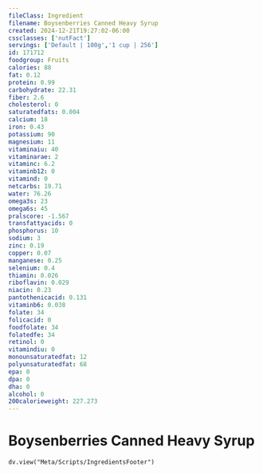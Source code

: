 ```yaml
---
fileClass: Ingredient
filename: Boysenberries Canned Heavy Syrup
created: 2024-12-21T19:27:02-06:00
cssclasses: ['nutFact']
servings: ['Default | 100g','1 cup | 256']
id: 171712
foodgroup: Fruits
calories: 88
fat: 0.12
protein: 0.99
carbohydrate: 22.31
fiber: 2.6
cholesterol: 0
saturatedfats: 0.004
calcium: 18
iron: 0.43
potassium: 90
magnesium: 11
vitaminaiu: 40
vitaminarae: 2
vitaminc: 6.2
vitaminb12: 0
vitamind: 0
netcarbs: 19.71
water: 76.26
omega3s: 23
omega6s: 45
pralscore: -1.567
transfattyacids: 0
phosphorus: 10
sodium: 3
zinc: 0.19
copper: 0.07
manganese: 0.25
selenium: 0.4
thiamin: 0.026
riboflavin: 0.029
niacin: 0.23
pantothenicacid: 0.131
vitaminb6: 0.038
folate: 34
folicacid: 0
foodfolate: 34
folatedfe: 34
retinol: 0
vitamindiu: 0
monounsaturatedfat: 12
polyunsaturatedfat: 68
epa: 0
dpa: 0
dha: 0
alcohol: 0
200calorieweight: 227.273
---
```


# Boysenberries Canned Heavy Syrup

```dataviewjs
dv.view("Meta/Scripts/IngredientsFooter")
```